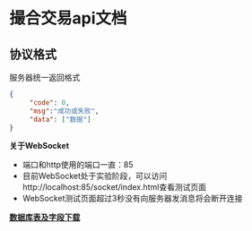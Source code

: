 # 撮合交易api文档

## 协议格式
服务器统一返回格式
```json
{
     "code": 0,
     "msg":"成功或失败",
     "data": ["数据"]
}
```

**关于WebSocket**

- 端口和http使用的端口一直：85
- 目前WebSocket处于实验阶段，可以访问http://localhost:85/socket/index.html查看测试页面
- WebSocket测试页面超过3秒没有向服务器发消息将会断开连接

[**数据库表及字段下载**](./public.sql)
